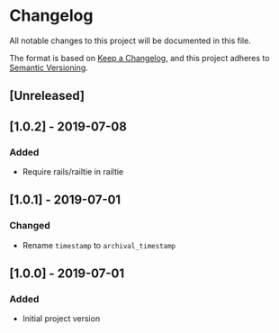 # Changelog
All notable changes to this project will be documented in this file.

The format is based on [Keep a Changelog](https://keepachangelog.com/en/1.0.0/),
and this project adheres to [Semantic Versioning](https://semver.org/spec/v2.0.0.html).

## [Unreleased]

## [1.0.2] - 2019-07-08
### Added
- Require rails/railtie in railtie

## [1.0.1] - 2019-07-01
### Changed
- Rename `timestamp` to `archival_timestamp`

## [1.0.0] - 2019-07-01
### Added
- Initial project version
